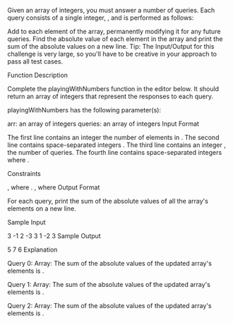Given an array of integers, you must answer a number of queries. Each query consists of a single integer, , and is performed as follows:

Add  to each element of the array, permanently modifying it for any future queries.
Find the absolute value of each element in the array and print the sum of the absolute values on a new line.
Tip: The Input/Output for this challenge is very large, so you'll have to be creative in your approach to pass all test cases.

Function Description

Complete the playingWithNumbers function in the editor below. It should return an array of integers that represent the responses to each query.

playingWithNumbers has the following parameter(s):

arr: an array of integers
queries: an array of integers
Input Format

The first line contains an integer  the number of elements in .
The second line contains  space-separated integers .
The third line contains an integer , the number of queries.
The fourth line contains  space-separated integers  where .

Constraints

, where .
, where 
Output Format

For each query, print the sum of the absolute values of all the array's elements on a new line.

Sample Input

3
-1 2 -3
3
1 -2 3 
Sample Output

5
7
6
Explanation

Query 0: 
Array: 
The sum of the absolute values of the updated array's elements is .

Query 1: 
Array: 
The sum of the absolute values of the updated array's elements is .

Query 2: 
Array: 
The sum of the absolute values of the updated array's elements is .